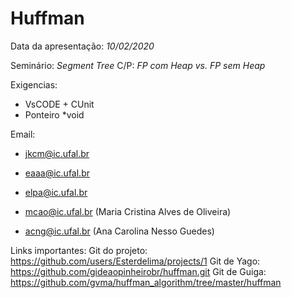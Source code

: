 # Huffman
Data da apresentação: *10/02/2020*

Seminário: *Segment Tree*
C/P: *FP com Heap vs. FP sem Heap*

Exigencias:
- VsCODE +  CUnit
- Ponteiro *void

Email:
- jkcm@ic.ufal.br

- eaaa@ic.ufal.br

- elpa@ic.ufal.br

- mcao@ic.ufal.br (Maria Cristina Alves de Oliveira)

- acng@ic.ufal.br (Ana Carolina Nesso Guedes)

Links importantes:
Git do projeto: https://github.com/users/Esterdelima/projects/1
Git de Yago: https://github.com/gideaopinheirobr/huffman.git
Git de Guiga: https://github.com/gvma/huffman_algorithm/tree/master/huffman
